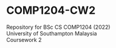 # COMP1204-CW2
Repository for BSc CS COMP1204 (2022)<br>
University of Southampton Malaysia<br>
Coursework 2<br>
